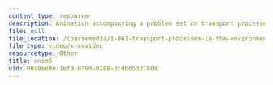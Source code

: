 ```yaml
---
content_type: resource
description: Animation accompanying a problem set on transport processes in the environment.
file: null
file_location: /coursemedia/1-061-transport-processes-in-the-environment-fall-2008/00c8ee0e1ef0839302882cdb65321804_anim5.avi
file_type: video/x-msvideo
resourcetype: Other
title: anim5
uid: 00c8ee0e-1ef0-8393-0288-2cdb65321804
---
```


